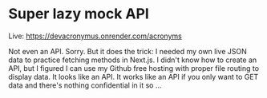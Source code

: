 # Super lazy mock API
Live: https://devacronymus.onrender.com/acronyms

Not even an API. Sorry. But it does the trick: I needed my own live JSON data to practice fetching methods in Next.js.
I didn't know how to create an API, but I figured I can use my Github free hosting with proper file routing to display data. It looks like an API. It works like an API if you only want to GET data and there's nothing confidential in it so ... 

